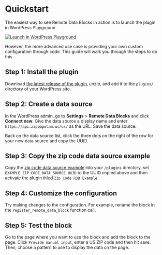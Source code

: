 # Quickstart

The easiest way to see Remote Data Blocks in action is to launch the plugin in WordPress Playground.

[![Launch in WordPress Playground](https://img.shields.io/badge/Launch%20in%20WordPress%20Playground-DA9A45?style=for-the-badge&logo=wordpress)](https://playground.wordpress.net/?blueprint-url=https://raw.githubusercontent.com/Automattic/remote-data-blocks/trunk/blueprint.json)

However, the more advanced use case is providing your own custom configuration through code. This guide will walk you through the steps to do this.

## Step 1: Install the plugin

Download [the latest release of the plugin](https://github.com/Automattic/remote-data-blocks/releases/latest/download/remote-data-blocks.zip), unzip, and add it to the `plugins/` directory of your WordPress site.

## Step 2: Create a data source

In the WordPress admin, go to **Settings** > **Remote Data Blocks** and click **Connect new**. Give the data source a display name and enter `https://api.zippopotam.us/us/` as the URL. Save the data source.

Back on the data source list, click the three dots on the right of the row for your new data source and copy the UUID.

## Step 3: Copy the zip code data source example

Copy the [zip code data source example](https://github.com/Automattic/remote-data-blocks/blob/trunk/example/rest-api/zip-code/zip-code.php) into your `/plugins` directory, set `EXAMPLE_ZIP_CODE_DATA_SOURCE_UUID` to the UUID copied above and then activate the plugin titled `Zip Code RDB Example`.

## Step 4: Customize the configuration

Try making changes to the configuration. For example, rename the block in the `register_remote_data_block` function call.

## Step 5: Test the block

Go to the page where you want to use the block and add the block to the page. Click `Provide manual input`, enter a US ZIP code and then hit save. Then, choose a pattern to use to display the data on the page.
